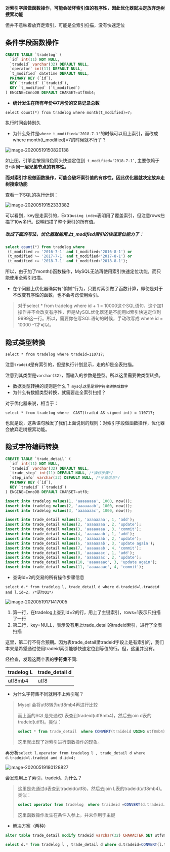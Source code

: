 **对索引字段做函数操作，可能会破坏索引值的有序性，因此优化器就决定放弃走树搜索功能**

但并不意味着放弃走索引，可能是全索引扫描，没有快速定位

## 条件字段函数操作

```sql
CREATE TABLE `tradelog` (
  `id` int(11) NOT NULL,
  `tradeid` varchar(32) DEFAULT NULL,
  `operator` int(11) DEFAULT NULL,
  `t_modified` datetime DEFAULT NULL,
  PRIMARY KEY (`id`),
  KEY `tradeid` (`tradeid`),
  KEY `t_modified` (`t_modified`)
) ENGINE=InnoDB DEFAULT CHARSET=utf8mb4;
```

- **统计发生在所有年份中7月份的交易记录总数**

`select count(*) from tradelog where month(t_modified)=7;`

执行时间会特别久

- 为什么条件是`where t_modified='2018-7-1'`的时候可以用上索引，而改成where month(t_modified)=7的时候就不行了？

![image-20200519150820138](https://i.loli.net/2020/05/19/FSc3B815AULwyqJ.png)

如上图，引擎会按照绿色箭头快速定位到` t_modified='2018-7-1’`, 主要依赖于B+树**同一层兄弟节点的有序性。**

**而对索引字段做函数操作，可能会破坏索引值的有序性，因此优化器就决定放弃走树搜索功能**

查看一下SQL的执行计划：

![image-20200519152333382](https://i.loli.net/2020/05/19/d3pQEuHjyla267S.png)

可以看到，key是走索引的，Extra`using index`表明用了覆盖索引，但注意rows扫描了10w多行。说明扫描了整个索引的所有值。

##### 改成下面的写法，优化器就能用上t_modified索引的快速定位能力了：

```sql
select count(*) from tradelog where
 (t_modified >= '2016-7-1' and t_modified<'2016-8-1') or
 (t_modified >= '2017-7-1' and t_modified<'2017-8-1') or 
 (t_modified >= '2018-7-1' and t_modified<'2018-8-1');
```

所以，由于加了month()函数操作，MySQL无法再使用索引快速定位功能，而只能使用全索引扫描。

- 在个问题上优化器确实有“偷懒”行为，只要对索引做了函数计算，即使是对于不改变有序性的函数，也不会考虑使用索引。

> 对于select * from tradelog where id + 1 = 10000这个SQL语句，这个加1操作并不会改变有序性，但是MySQL优化器还是不能用id索引快速定位到9999这一行。所以，需要你在写SQL语句的时候，手动改写成 where id = 10000 -1才可以。



## 隐式类型转换

`select * from tradelog where tradeid=110717;`

注意`tradeid`是有索引的，但是执行计划显示，走的却是全表扫描。

注意到其类型是`varchar(32)`，而输入的参数是整型。所以这里需要做类型转换。

- 数据类型转换的规则是什么？ `mysql这里是将字符串转换成数字`
- 为什么有数据类型转换，就需要走全索引扫描？

对于优化器来说，相当于：

`select * from tradelog where  CAST(tradid AS signed int) = 110717;`

也就是说，这条语句触发了我们上面说到的规则：对索引字段做函数操作，优化器会放弃走树搜索功能。

## 隐式字符编码转换

```sql
CREATE TABLE `trade_detail` (
  `id` int(11) NOT NULL,
  `tradeid` varchar(32) DEFAULT NULL,
  `trade_step` int(11) DEFAULT NULL, /*操作步骤*/
  `step_info` varchar(32) DEFAULT NULL, /*步骤信息*/
  PRIMARY KEY (`id`),
  KEY `tradeid` (`tradeid`)
) ENGINE=InnoDB DEFAULT CHARSET=utf8;

insert into tradelog values(1, 'aaaaaaaa', 1000, now());
insert into tradelog values(2, 'aaaaaaab', 1000, now());
insert into tradelog values(3, 'aaaaaaac', 1000, now());

insert into trade_detail values(1, 'aaaaaaaa', 1, 'add');
insert into trade_detail values(2, 'aaaaaaaa', 2, 'update');
insert into trade_detail values(3, 'aaaaaaaa', 3, 'commit');
insert into trade_detail values(4, 'aaaaaaab', 1, 'add');
insert into trade_detail values(5, 'aaaaaaab', 2, 'update');
insert into trade_detail values(6, 'aaaaaaab', 3, 'update again');
insert into trade_detail values(7, 'aaaaaaab', 4, 'commit');
insert into trade_detail values(8, 'aaaaaaac', 1, 'add');
insert into trade_detail values(9, 'aaaaaaac', 2, 'update');
insert into trade_detail values(10, 'aaaaaaac', 3, 'update again');
insert into trade_detail values(11, 'aaaaaaac', 4, 'commit');
```

- 查询id=2的交易的所有操作步骤信息

`select d.* from tradelog l, trade_detail d where d.tradeid=l.tradeid and l.id=2; /*语句Q1*/`

![image-20200519171417005](https://i.loli.net/2020/05/19/CDoJVvtOfXqswK7.png)

1. 第一行，在tradelog上查到id=2的行，用上了主键索引，rows=1表示只扫描了一行
2. 第二行，key=NULL，表示没有用上trade_detail的tradeid索引，进行了全表扫描

这里，第二行不符合预期。因为表trade_detail里tradeid字段上是有索引的，我们本来是希望通过使用tradeid索引能够快速定位到等值的行。但，这里并没有。

经检查，发现这两个表的**字符集**不同:

| tradelog L | trade_detail d |
| ---------- | -------------- |
| utf8mb4    | utf8           |

- 为什么字符集不同就用不上索引呢？

> Mysql 会将utf8转为utf8mb4再进行比较
>
> 而上面的SQL是先通过L表查到tradeid(utf8mb4)，然后去join d表的tradeid(utf8)。类似：
>
> ```sql
> select * from trade_detail  where CONVERT(traideid USING utf8mb4)=L.tradeid.value;
> ```
>
> 这里就出现了对索引进行函数操作的现象。

再分析`select l.operator from tradelog l , trade_detail d where d.tradeid=l.tradeid and d.id=4;`

![image-20200519180128827](https://i.loli.net/2020/05/19/jYRColgkEW9BOfD.png)

会发现用上了索引，tradeid。为什么？

> 这里是先通过d表查到tradeid(utf8)，然后去join L表的tradeid(utf8mb4)。类似：
>
> ```sql
> select operator from tradelog  where traideid =CONVERT(d.tradeid.value USING utf8mb4);
> ```
>
> 这里函数操作发生在条件入参上，并未作用于主键

- 解决方案（两种）

```sql
alter table trade_detail modify tradeid varchar(32) CHARACTER SET utf8mb4 default null;
```

```sql
select d.* from tradelog l , trade_detail d where d.tradeid=CONVERT(l.tradeid USING utf8) and l.id=2;
```



